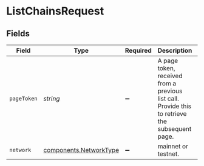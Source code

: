 # ListChainsRequest

## Fields

| Field         | Type                                                          | Required | Description                                                                                     | Example |
| ------------- | ------------------------------------------------------------- | -------- | ----------------------------------------------------------------------------------------------- | ------- |
| `pageToken` | *string*                                                    | ➖       | A page token, received from a previous list call. Provide this to retrieve the subsequent page. |         |
| `network`   | [components.NetworkType](../../models/components/networktype.md) | ➖       | mainnet or testnet.                                                                             | mainnet |
